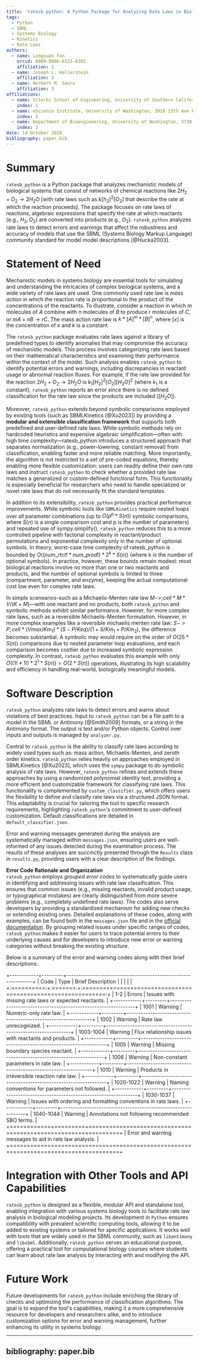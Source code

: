```yaml
---
title: 'ratesb_python: A Python Package for Analyzing Rate Laws in Biological Models'
tags:
  - Python
  - SBML
  - Systems Biology
  - Kinetics
  - Rate Laws
authors:
  - name: Longxuan Fan
    orcid: 0009-0006-6523-8302
    affiliation: 1
  - name: Joseph L. Hellerstein
    affiliation: 2
  - name: Herbert M. Sauro
    affiliation: 3
affiliations:
  - name: Viterbi School of Engineering, University of Southern California, 3650 McClintock Avenue, Los Angeles, CA 90089, United States of America
    index: 1
  - name: eScience Institute, University of Washington, 3910 15th Ave NE, Seattle, WA 98195, United States of America
    index: 2
  - name: Department of Bioengineering, University of Washington, 3720 15th Ave NE, Seattle, WA 98195, United States of America
    index: 3
date: 14 October 2024
bibliography: paper.bib
---
```


# Summary

`ratesb_python` is a Python package that analyzes mechanistic models of biological systems that consist of networks of chemical reactions like $2 H_2 + O_2 \rightarrow 2 H_2O$ [with rate laws such as $k [h_2]^2 [O_2]$ that describe the rate at which the reaction proceeds]. The package focuses on rate laws of reactions, algebraic expressions that specify the rate at which reactants (e.g., $H_2, O_2$) are converted into products (e.g., $O_2$). ``ratesb_python`` analyzes rate laws to detect errors and warnings that affect the robustness and accuracy of models that use the SBML (Systems Biology Markup Language) community standard for model model descriptions [@Hucka2003].

# Statement of Need

Mechanistic models in systems biology are essential tools for simulating and understanding the intricacies of complex biological systems, and a wide variety of rate laws are used. One commonly used rate law is *mass action* in which the reaction rate is proportional to the product of the concentrations of the reactants. To illustrate, consider a reaction in which $m$ molecules of $A$ combine with $n$ molecules of $B$ to produce $r$ molecules of $C$, or $m A + n B \rightarrow r C$. The mass action rate law is $k*[A]^m*[B]^n$, where $[x]$ is the concentration of $x$ and $k$ is a constant.

The  `ratesb_python` package evaluates rate laws against a library of predefined types to identify anomalies that may compromise the accuracy of mechanistic models. This process involves categorizing rate laws based on their mathematical characteristics and examining their performance within the context of the model. Such analysis enables `ratesb_python` to identify potential errors and warnings, including discrepancies in reactant usage or abnormal reaction fluxes. For example, if the rate law provided for the reaction $2 H_2 + O_2 \rightarrow 2 H_2O$ is $k_1 [H_2]^2 [O_2] [H_2O]^2$ (where $k_1$ is a constant), ``ratesb_python`` reports an error since there is no defined classification for the rate law since the products are included ($[H_2O]$).

Moreover, `ratesb_python` extends beyond symbolic comparisons employed by existing tools (such as SBMLKinetics [@Xu2023]) by providing a **modular and extensible classification framework** that supports both predefined and user-defined rate laws. While symbolic methods rely on hardcoded heuristics and expensive algebraic simplification—often with high time complexity—ratesb_python introduces a structured approach that separates normalization (e.g., power-lowering, constant removal) from classification, enabling faster and more reliable matching. More importantly, the algorithm is not restricted to a set of pre-coded equations, thereby enabling more flexible customization: users can readily define their own rate laws and instruct `ratesb_python` to check whether a provided rate law matches a generalized or custom-defined functional form. This functionality is especially beneficial for researchers who need to handle specialized or novel rate laws that do not necessarily fit the standard templates.

In addition to its extensibility, `ratesb_python` provides practical performance improvements. While symbolic tools like `SBMLKinetics` require nested loops over all parameter combinations (up to $O(p^p*S(n))$ symbolic comparisons, where $S(n)$ is a single comparison cost and p is the number of parameters) and repeated use of sympy.simplify(), `ratesb_python` reduces this to a more controlled pipeline with factorial complexity in reactant/product permutations and exponential complexity only in the number of optional symbols. In theory, worst-case time complexity of ratesb_python is bounded by $O((num\_rtct!*num\_prod!)*2^k*S(n))$ (where k is the number of optional symbols). In practice, however, these bounds remain modest: most biological reactions involve no more than one or two reactants and products, and the number of optional symbols is limited to three (compartment, parameter, and enzyme), keeping the actual computational cost low even for complex rate laws.

In simple scenearios-such as a Michaelis-Menten rate law $M->; cell * M * V / (K + M)$—with one reactant and no products, both `ratesb_python` and symbolic methods exhibit similar performance. However, for more complex rate laws, such as a reversible Michaelis-Menten formulation. However, in more complex examples like a reversible michaelis menten rate law: $S->P; cell * (Vmax / Km_1) * (S - P / Keq) / (1 + S / Km_1 + P / Km_2)$, the difference becomes substantial. A symbolic may would require on the order of $O(25*S(n))$ comparisons due to nested parameter loop evaluations, and each comparison becomes costlier due to increased symbolic expression complexity. In contrast, `ratesb_python` evaluates this example with only $O((1!*1!)*2^1*S(n))=O(2*S(n))$ operations, illustrating its high scalability and efficiency in handling real-world, biologically meaningful models.

# Software Description

`ratesb_python` analyzes rate laws to detect errors and warns about violations of best practices. Input to ``ratesb_python`` can be a file path to a model in the SBML or Antimony [@Smith2009] formats, or a string in the Antimony format. The output is text and/or Python objects. Control over inputs and outputs is managed by ``analyzer.py``.

Central to ``ratesb_python`` is the ability to classify rate laws according to widely used types such as: mass action, Michaelis-Menten, and zeroth order kinetics. ``ratesb_python`` relies heavily on approaches employed in SBMLKinetics [@Xu2023], which uses the ``sympy`` package to do symbolic analysis of rate laws. However, `ratesb_python` refines and extends these approaches by using a randomized polynomial identity test, providing a more efficient and customizable framework for classifying rate laws. This functionality is complemented by `custom_classifier.py`, which offers users the flexibility to define and classify rate laws via a structured JSON format. This adaptability is crucial for tailoring the tool to specific research requirements, highlighting `ratesb_python`'s commitment to user-defined customization. Default classifications are detailed in `default_classifier.json`.

Error and warning messages generated during the analysis are systematically managed within `messages.json`, ensuring users are well-informed of any issues detected during the examination process. The results of these analyses are succinctly presented through the `Results` class in `results.py`, providing users with a clear description of the findings. 

**Error Code Rationale and Organization**  
`ratesb_python` employs *grouped error codes* to systematically guide users in identifying and addressing issues with rate law classification. This ensures that common issues (e.g., missing reactants, invalid product usage, or typographical mistakes) are clearly distinguished from more severe problems (e.g., completely undefined rate laws). The codes also serve developers by providing a standardized mechanism for adding new checks or extending existing ones. Detailed explanations of these codes, along with examples, can be found both in the `messages.json` file and in the [official documentation](https://longxf-ratesb-python.readthedocs-hosted.com/en/latest/). By grouping related issues under specific ranges of codes, `ratesb_python` makes it easier for users to trace potential errors to their underlying causes and for developers to introduce new error or warning categories without breaking the existing structure.

Below is a summary of the error and warning codes along with their brief descriptions:

+------------+---------+---------------------------------------------------------------+
| Code       | Type    | Brief Description                                             |
|            |         |                                                               |
+:==========:+:=======:+:=============================================================:+
| 1-2        | Errors  | Issues with missing rate laws or expected reactants.          |
+------------+---------+---------------------------------------------------------------+
| 1001       | Warning | Numeric-only rate law.                                        |
+------------+---------+---------------------------------------------------------------+
| 1002       | Warning | Rate law unrecognized.                                        |
+------------+---------+---------------------------------------------------------------+
| 1003-1004  | Warning | Flux relationship issues with reactants and products.         |
+------------+---------+---------------------------------------------------------------+
| 1005       | Warning | Missing boundary species reactant.                            |
+------------+---------+---------------------------------------------------------------+
| 1006       | Warning | Non-constant parameters in rate law.                          |
+------------+---------+---------------------------------------------------------------+
| 1010       | Warning | Products in irreversible reaction rate law.                   |
+------------+---------+---------------------------------------------------------------+
| 1020-1022  | Warning | Naming conventions for parameters not followed.               |
+------------+---------+---------------------------------------------------------------+
| 1030-1037  | Warning | Issues with ordering and formatting conventions in rate laws. |
+------------+---------+---------------------------------------------------------------+
| 1040-1044  | Warning | Annotations not following recommended SBO terms.              |
+============+=========+===============================================================+
| Error and warning messages to aid in rate law analysis.                              |
+======================================================================================+


# Integration with Other Tools and API Capabilities

`ratesb_python` is designed as a flexible, modular API and standalone tool, enabling integration with various systems biology tools to facilitate rate law analysis in biological modeling projects. Its development in ``Python`` ensures compatibility with prevalent scientific computing tools, allowing it to be added to existing systems or tailored for specific applications. It works well with tools that are widely used in the SBML community, such as ``libantimony`` and ``libsbml``. Additionally, `ratesb_python` serves an educational purpose, offering a practical tool for computational biology courses where students can learn about rate law analysis by interacting with and modifying the API.

# Future Work

Future developments for `ratesb_python` include enriching the library of checks and optimizing the performance of classification algorithms. The goal is to expand the tool's capabilities, making it a more comprehensive resource for developers and researchers alike, and to introduce customization options for error and warning management, further enhancing its utility in systems biology.

---
bibliography: paper.bib
---

